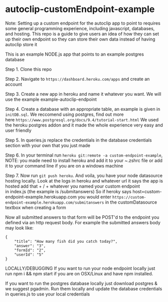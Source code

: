 # autoclip-customEndpoint-example

Note: Setting up a custom endpoint for the autoclip app to point to requires some general programming experience, including javascript, databases, and hosting. This repo is a guide to give users an idea of how they can set up their own endpoint so they can store their own data instead of having autoclip store it

This is an example NODE.js app that points to an example postgres database

Step 1. Clone this repo

Step 2. Navigate to `https://dashboard.heroku.com/apps` and create an account

Step 3. Create a new app in heroku and name it whatever you want. We will use the example example-autoclip-endpoint

Step 4. Create a database with an appropriate table, an example is given in `initDB.sql`. We reccomend using postgres, find out more here `https://www.postgresql.org/docs/9.4/tutorial-start.html` We used the heroku postgres addon and it made the whole experience very easy and user friendly

Step 5. In queries.js replace the credentials in the database credentials section with your own that you just made

Step 6. In your terminal run `heroku git:remote -a custom-endpoint-example`, NOTE: you made need to install heroku and add it to your ~.zshrc file or add it to your command line if you are on a windows machine

Step 7. Now run `git push heroku`. And voila, you have your node datasource hosting locally. Look at the logs in heroku and whatever url it says the app is hosted add that + / + whatever you named your custom endpoint in index.js (the example is /submitanswers) So if heroky says host=custom-endpoint-example.herokuapp.com you would enter `https://custom-endpoint-example.herokuapp.com/submitanswers` in the customDatasource textbox when creating a form

Now all submitted answers to that form will be POST'd to the endpoint you defined via an http request body. For example the submitted answers body may look like:

```
{
    "title": "How many fish did you catch today?",
    "answer": "3",
    "formId": "2",
    "userId": "5"
}
```

LOCALLY/DEBUGGING 
If you want to run your node endpoint locally just run npm i && npm start if you are on OSX/Linux and have npm installed.

If you want to run the postgres database locally just download postgres & we suggest pgadmin. Run them locally and update the database credentials in queries.js to use your local credentials
